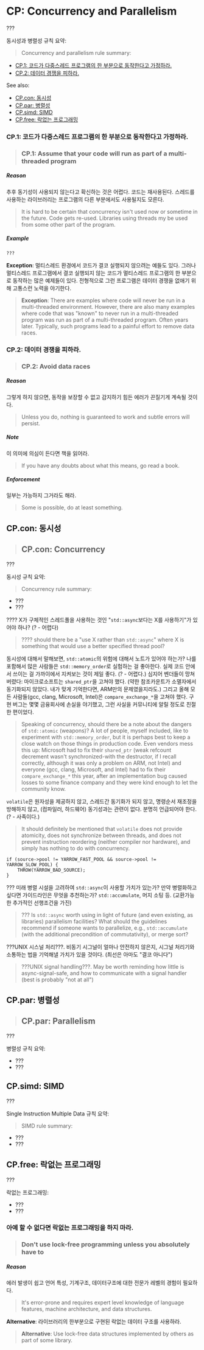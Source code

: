 # <a name="S-concurrency"></a> CP: Concurrency and Parallelism

???

동시성과 병렬성 규칙 요약:
>Concurrency and parallelism rule summary:

* [CP.1: 코드가 다중스레드 프로그램의 한 부분으로 동작한다고 가정하라.](#Rconc-multi)
* [CP.2: 데이터 경쟁을 피하라.](#Rconc-races)

See also:

* [CP.con: 동시성](#SScp-con)
* [CP.par: 병렬성](#SScp-par)
* [CP.simd: SIMD](#SScp-simd)
* [CP.free: 락없는 프로그래밍](#SScp-free)

### <a name="Rconc-multi"></a> CP.1: 코드가 다중스레드 프로그램의 한 부분으로 동작한다고 가정하라.
>### <a name="Rconc-multi"></a> CP.1: Assume that your code will run as part of a multi-threaded program

##### Reason

추후 동기성이 사용되지 않는다고 확신하는 것은 어렵다.
코드는 재사용된다.
스레드를 사용하는 라이브러리는 프로그램의 다른 부분에서도 사용될지도 모른다.
>It is hard to be certain that concurrency isn't used now or sometime in the future.
Code gets re-used.
Libraries using threads my be used from some other part of the program.

##### Example

    ???

**Exception**: 멀티스레드 환경에서 코드가 결코 실행되지 않으려는 예들도 있다.
그러나 멀티스레드 프로그램에서 결코 실행되지 않는 코드가 멀티스레드 프로그램의 한 부분으로 동작하는 많은 예제들이 있다.
전형적으로 그런 프로그램은 데이터 경쟁을 없애기 위해 고통스런 노력을 야기한다.
>**Exception**: There are examples where code will never be run in a multi-threaded environment.
However, there are also many examples where code that was "known" to never run in a multi-threaded program
was run as part of a multi-threaded program. Often years later.
Typically, such programs lead to a painful effort to remove data races.

### <a name="Rconc-races"></a> CP.2: 데이터 경쟁을 피하라.
>### <a name="Rconc-races"></a> CP.2: Avoid data races

##### Reason

그렇게 하지 않으면, 동작을 보장할 수 없고 감지하기 힘든 에러가 끈질기게 계속될 것이다.
>Unless you do, nothing is guaranteed to work and subtle errors will persist.

##### Note

이 의미에 의심이 든다면 책을 읽어라.
>If you have any doubts about what this means, go read a book.

##### Enforcement

일부는 가능하지 그거라도 해라.
>Some is possible, do at least something.

## <a name="SScp-con"></a> CP.con: 동시성
>## <a name="SScp-con"></a> CP.con: Concurrency

???

동시성 규칙 요약:
>Concurrency rule summary:

* ???
* ???

????  X가 구체적인 스레드풀을 사용하는 것인 "`std::async`보다는 X를 사용하기"가 있어야 하나? (? - 어렵다)
>???? should there be a "use X rather than `std::async`" where X is something that would use a better specified thread pool?

동시성에 대해서 말해보면, `std::atomic`의 위험에 대해서 노트가 있어야 하는가?
나를 포함해서 많은 사람들은 `std::memory_order`로 실험하는 걸 좋아한다. 실제 코드 안에서 쓰이는 걸 가까이에서 지켜보는 것이 제일 좋다. (? - 어렵다.)
심지어 벤더들이 망쳐 버렸다: 마이크로소프트는 `shared_ptr`을 고쳐야 했다.
(약한 참조카운트가 소멸자에서 동기화되지 않았다. 내가 맞게 기억한다면, ARM만의 문제였을지라도.)
그리고 올해 모든 사람들(gcc, clang, Microsoft, Intel)은 `compare_exchange_*`을 고쳐야 했다.
구현 버그는 몇몇 금융회사에 손실을 야기했고, 그런 사실을 커뮤니티에 알릴 정도로 친절한 편이었다.
>Speaking of concurrency, should there be a note about the dangers of `std::atomic` (weapons)?
A lot of people, myself included, like to experiment with `std::memory_order`, but it is perhaps best to keep a close watch on those things in production code.
Even vendors mess this up: Microsoft had to fix their `shared_ptr` (weak refcount decrement wasn't synchronized-with the destructor, if I recall correctly, although it was only a problem on ARM, not Intel)
and everyone (gcc, clang, Microsoft, and Intel) had to fix their `compare_exchange_*` this year, after an implementation bug caused losses to some finance company and they were kind enough to let the community know.

`volatile`은 원자성을 제공하지 않고, 스레드간 동기화가 되지 않고, 명령순서 재조정을 방해하지 않고, (컴파일러, 하드웨어) 동기성과는 관련이 없다.
분명히 언급되어야 한다. (? - 사족이다.)
>It should definitely be mentioned that `volatile` does not provide atomicity, does not synchronize between threads, and does not prevent instruction reordering (neither compiler nor hardware), and simply has nothing to do with concurrency.

    if (source->pool != YARROW_FAST_POOL && source->pool != YARROW_SLOW_POOL) {
        THROW(YARROW_BAD_SOURCE);
    }

??? 미래 병렬 시설을 고려하여 `std::async`이 사용할 가치가 있는가?
만약 병렬화하고 싶다면 가이드라인은 무엇을 추천하는가? `std::accumulate`, 머지 소팅 등. (교환가능한 추가적인 선행조건을 가진)
>??? Is `std::async` worth using in light of future (and even existing, as libraries) parallelism facilities? What should the guidelines recommend if someone wants to parallelize, e.g., `std::accumulate` (with the additional precondition of commutativity), or merge sort?

???UNIX 시스널 처리???. 비동기 시그널이 얼마나 안전하지 않은지, 시그널 처리기와 소통하는 법을 기억해낼 가치가 있을 것이다. (최선은 아마도 "결코 아니다")
>???UNIX signal handling???. May be worth reminding how little is async-signal-safe, and how to communicate with a signal handler (best is probably "not at all")

## <a name="SScp-par"></a> CP.par: 병렬성
>## <a name="SScp-par"></a> CP.par: Parallelism

???

병렬성 규칙 요약:

* ???
* ???

## <a name="SScp-simd"></a> CP.simd: SIMD

???

Single Instruction Multiple Data 규칙 요약:
>SIMD rule summary:

* ???
* ???

## <a name="SScp-free"></a> CP.free: 락없는 프로그래밍

???

락없는 프로그래밍:

* ???
* ???

### <a name="Rconc"></a> 아예 할 수 없다면 락없는 프로그래밍을 하지 마라.
>### <a name="Rconc"></a> Don't use lock-free programming unless you absolutely have to

##### Reason

에러 발생이 쉽고 언어 특성, 기계구조, 데이터구조에 대한 전문가 레벨의 경험이 필요하다.
>It's error-prone and requires expert level knowledge of language features, machine architecture, and data structures.

**Alternative**: 라이브러리의 한부분으로 구현된 락없는 데이터 구조를 사용하라.
>**Alternative**: Use lock-free data structures implemented by others as part of some library.
